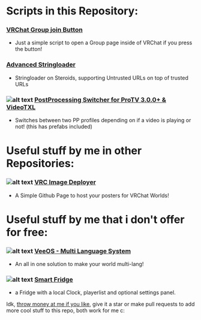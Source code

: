 # Scripts in this Repository:
### [VRChat Group join Button](https://github.com/vesturo/VRC-Scripts-by-Vee/tree/main/scripts/CreatorEconomy)
- Just a simple script to open a Group page inside of VRChat if you press the button!
### [Advanced Stringloader](https://github.com/vesturo/VRC-Scripts-by-Vee/tree/main/scripts/Stringloading)
- Stringloader on Steroids, supporting Untrusted URLs on top of trusted URLs
### ![alt text](https://img.shields.io/badge/NEW-8A2BE2) [PostProcessing Switcher for ProTV 3.0.0+ & VideoTXL](https://github.com/vesturo/VRC-Scripts-by-Vee/tree/main/scripts/PostProcessing%20Switch)
- Switches between two PP profiles depending on if a video is playing or not! (this has prefabs included)



# Useful stuff by me in other Repositories:
### ![alt text](https://img.shields.io/badge/NEW-8A2BE2) [VRC Image Deployer](https://github.com/vesturo/VRC-Scripts-by-Vee/tree/main/scripts/PostProcessing%20Switch)
- A Simple Github Page to host your posters for VRChat Worlds!


# Useful stuff by me that i don't offer for free:
### ![alt text](https://img.shields.io/badge/SOON-8A2BE2) [VeeOS - Multi Language System](https://ko-fi.com/vesturo/shop)
- An all in one solution to make your world multi-lang!
### ![alt text](https://img.shields.io/badge/NEW-8A2BE2) [Smart Fridge](https://vesturo.booth.pm/items/4983505)
- a Fridge with a local Clock, playerlist and optional settings panel.

Idk, [throw money at me if you like](https://ko-fi.com/vesturo), give it a star or make pull requests to add more cool stuff to this repo, both work for me c:

